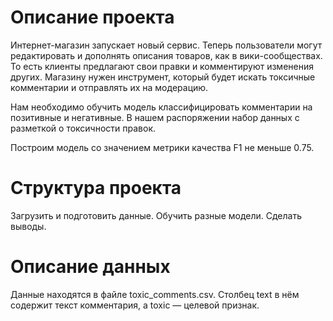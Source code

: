 # Описание проекта

Интернет-магазин запускает новый сервис. Теперь пользователи могут редактировать и дополнять описания товаров, как в вики-сообществах. То есть клиенты предлагают свои правки и комментируют изменения других. Магазину нужен инструмент, который будет искать токсичные комментарии и отправлять их на модерацию.

Нам необходимо обучить модель классифицировать комментарии на позитивные и негативные. В нашем распоряжении набор данных с разметкой о токсичности правок.

Построим модель со значением метрики качества F1 не меньше 0.75.

# Структура проекта

Загрузить и подготовить данные.
Обучить разные модели.
Сделать выводы.

# Описание данных

Данные находятся в файле toxic_comments.csv. Столбец text в нём содержит текст комментария, а toxic — целевой признак.
